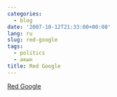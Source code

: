 ```yaml
---
categories:
  - blog
date: '2007-10-12T21:33:00+00:00'
lang: ru
slug: red-google
tags:
  - politics
  - акын
title: Red Google
---
```




[Red Google](http://redgoogle.ru/)